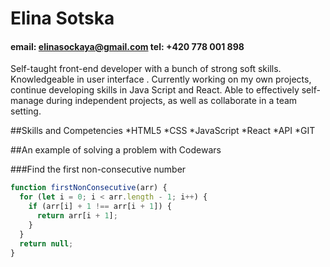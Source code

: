 # Elina Sotska

#### email: elinasockaya@gmail.com tel: +420 778 001 898

Self-taught front-end developer with a bunch of strong soft skills. Knowledgeable in user interface . Currently working on my own projects, continue developing skills in Java Script and React. Able to effectively self-manage during independent projects, as well as collaborate in a team setting.

##Skills and Competencies
*HTML5
*CSS
*JavaScript
*React
*API
*GIT

##An example of solving a problem with Codewars

###Find the first non-consecutive number

```javascript
function firstNonConsecutive(arr) {
  for (let i = 0; i < arr.length - 1; i++) {
    if (arr[i] + 1 !== arr[i + 1]) {
      return arr[i + 1];
    }
  }
  return null;
}
```
